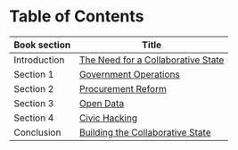 # Table of Contents

| Book section  | Title  |
|---|---|
| Introduction | [The Need for a Collaborative State](README.md) |
| Section 1  | [Government Operations](government_operations.md)  |
| Section 2  | [Procurement Reform](procurement_reform.md)  | 
| Section 3  | [Open Data](open_data.md)  |
| Section 4  | [Civic Hacking](civic_hacking.md) |
| Conclusion | [Building the Collaborative State](the-collaborative-state.md) |